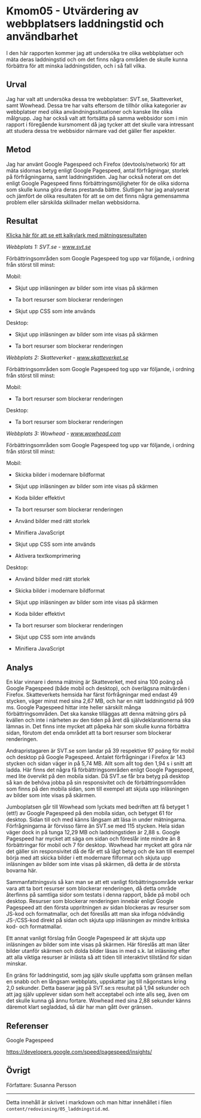 ---
---
Kmom05 - Utvärdering av webbplatsers laddningstid och användbarhet
=========================

I den här rapporten kommer jag att undersöka tre olika webbplatser och mäta deras laddningstid och om det finns några områden de skulle kunna förbättra för att minska laddningstiden, och i så fall vilka.

Urval
-----------------------

Jag har valt att undersöka dessa tre webbplatser: SVT.se, Skatteverket, samt Wowhead. Dessa tre har valts eftersom de tillhör olika kategorier av webbplatser med olika användningssituationer och kanske lite olika målgrupp. Jag har också valt att fortsätta på samma webbsidor som i min rapport i föregående kursmoment då jag tycker att det skulle vara intressant att studera dessa tre webbsidor närmare vad det gäller fler aspekter.

Metod
-----------------------

Jag har använt Google Pagespeed och Firefox (devtools/network) för att mäta sidornas betyg enligt Google Pagespeed, antal förfrågningar, storlek på förfrågningarna, samt laddningstiden. Jag har också noterat om det enligt Google Pagespeed finns förbättringsmöjligheter för de olika sidorna som skulle kunna göra deras prestanda bättre. Slutligen har jag analyserat och jämfört de olika resultaten för att se om det finns några gemensamma problem eller särskilda skillnader mellan webbsidorna.

Resultat
-----------------------

[Klicka här för att se ett kalkylark med mätningsresultaten](https://docs.google.com/spreadsheets/d/1w_IaMsXLKCSH2xateWZ6lQcUV9vhyZUWCo8Y8V4Kq5c/edit?usp=sharing)

*Webbplats 1: SVT.se - www.svt.se*

Förbättringsområden som Google Pagespeed tog upp var följande, i ordning från störst till minst:

Mobil:

* Skjut upp inläsningen av bilder som inte visas på skärmen

* Ta bort resurser som blockerar renderingen

* Skjut upp CSS som inte används


Desktop:

* Skjut upp inläsningen av bilder som inte visas på skärmen

* Ta bort resurser som blockerar renderingen


*Webbplats 2: Skatteverket - www.skatteverket.se*

Förbättringsområden som Google Pagespeed tog upp var följande, i ordning från störst till minst:

Mobil:

* Ta bort resurser som blockerar renderingen


Desktop:

* Ta bort resurser som blockerar renderingen


*Webbplats 3: Wowhead - www.wowhead.com*

Förbättringsområden som Google Pagespeed tog upp var följande, i ordning från störst till minst:

Mobil:

* Skicka bilder i modernare bildformat

* Skjut upp inläsningen av bilder som inte visas på skärmen

* Koda bilder effektivt

* Ta bort resurser som blockerar renderingen

* Använd bilder med rätt storlek

* Minifiera JavaScript

* Skjut upp CSS som inte används

* Aktivera textkomprimering


Desktop:

* Använd bilder med rätt storlek

* Skicka bilder i modernare bildformat

* Skjut upp inläsningen av bilder som inte visas på skärmen

* Koda bilder effektivt

* Ta bort resurser som blockerar renderingen

* Skjut upp CSS som inte används

* Minifiera JavaScript


Analys
-----------------------

En klar vinnare i denna mätning är Skatteverket, med sina 100 poäng på Google Pagespeed (både mobil och desktop), och överlägsna mätvärden i Firefox. Skatteverkets hemsida har färst förfrågningar med endast 49 stycken, väger minst med sina 2,67 MB, och har en nätt laddningstid på 909 ms. Google Pagespeed hittar inte heller särskilt många förbättringsområden. Det ska kanske tilläggas att denna mätning görs på kvällen och inte i närheten av den tiden på året då självdeklarationerna ska lämnas in. Det finns inte mycket att påpeka här som skulle kunna förbättra sidan, förutom det enda området att ta bort resurser som blockerar renderingen.

Andrapristagaren är SVT.se som landar på 39 respektive 97 poäng för mobil och desktop på Google Pagespeed. Antalet förfrågningar i Firefox är 143 stycken och sidan väger in på 5,74 MB. Allt som allt tog den 1,94 s i snitt att ladda. Här finns det några få förbättringsområden enligt Google Pagespeed, med lite övervikt på den mobila sidan. Då SVT.se får bra betyg på desktop så kan de behöva jobba på sin responsivitet och de förbättringsområden som finns på den mobila sidan, som till exempel att skjuta upp inläsningen av bilder som inte visas på skärmen.

Jumboplatsen går till Wowhead som lyckats med bedriften att få betyget 1 (ett!) av Google Pagespeed på den mobila sidan, och betyget 61 för desktop. Sidan till och med känns långsam att läsa in under mätningarna. Förfrågningarna är förvisso färre än SVT.se med 115 stycken. Hela sidan väger dock in på tunga 12,29 MB och laddningstiden är 2,88 s. Google Pagespeed har mycket att säga om sidan och föreslår inte mindre än 8 förbättringar för mobil och 7 för desktop. Wowhead har mycket att göra när det gäller sin responsivitet då de får ett så lågt betyg och de kan till exempel börja med att skicka bilder i ett modernare filformat och skjuta upp inläsningen av bilder som inte visas på skärmen, då detta är de största bovarna här.

Sammanfattningsvis så kan man se att ett vanligt förbättringsområde verkar vara att ta bort resurser som blockerar renderingen, då detta område återfinns på samtliga sidor som testats i denna rapport, både på mobil och desktop. Resurser som blockerar renderingen innebär enligt Google Pagespeed att den första uppritningen av sidan blockeras av resurser som JS-kod och formatmallar, och det föreslås att man ska infoga nödvändig JS-/CSS-kod direkt på sidan och skjuta upp inläsningen av mindre kritiska kod- och formatmallar.

Ett annat vanligt förslag från Google Pagespeed är att skjuta upp inläsningen av bilder som inte visas på skärmen. Här föreslås att man låter bilder utanför skärmen och dolda bilder läsas in med s.k. lat inläsning efter att alla viktiga resurser är inlästa så att tiden till interaktivt tillstånd för sidan minskar.

En gräns för laddningstid, som jag själv skulle uppfatta som gränsen mellan en snabb och en långsam webbplats, uppskattar jag till någonstans kring 2,0 sekunder. Detta baserar jag på SVT.se:s resultat på 1,94 sekunder och att jag själv upplever sidan som helt acceptabel och inte alls seg, även om det skulle kunna gå ännu fortare. Wowhead med sina 2,88 sekunder känns däremot klart segladdad, så där har man gått över gränsen.


Referenser
-----------------------

Google Pagespeed

https://developers.google.com/speed/pagespeed/insights/


Övrigt
-----------------------

Författare: Susanna Persson

***

Detta innehåll är skrivet i markdown och man hittar innehållet i filen `content/redovisning/05_laddningstid.md`.
